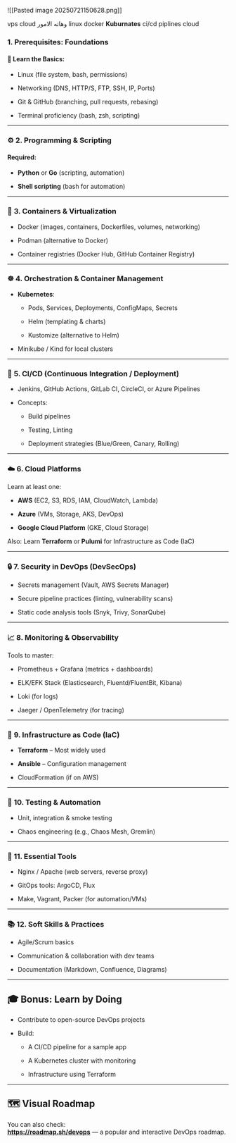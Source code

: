 ![[Pasted image 20250721150628.png]]

vps cloud وهاته الامور
linux
docker 
**Kuburnates**
ci/cd
piplines
cloud



### **1. Prerequisites: Foundations**

#### 🧠 Learn the Basics:

- Linux (file system, bash, permissions)
    
- Networking (DNS, HTTP/S, FTP, SSH, IP, Ports)
    
- Git & GitHub (branching, pull requests, rebasing)
    
- Terminal proficiency (bash, zsh, scripting)
    

---

### ⚙️ **2. Programming & Scripting**

#### Required:

- **Python** or **Go** (scripting, automation)
    
- **Shell scripting** (bash for automation)
    

---

### 🐳 **3. Containers & Virtualization**

- Docker (images, containers, Dockerfiles, volumes, networking)
    
- Podman (alternative to Docker)
    
- Container registries (Docker Hub, GitHub Container Registry)
    

---

### ☸️ **4. Orchestration & Container Management**

- **Kubernetes**:
    
    - Pods, Services, Deployments, ConfigMaps, Secrets
        
    - Helm (templating & charts)
        
    - Kustomize (alternative to Helm)
        
- Minikube / Kind for local clusters
    

---

### 🔄 **5. CI/CD (Continuous Integration / Deployment)**

- Jenkins, GitHub Actions, GitLab CI, CircleCI, or Azure Pipelines
    
- Concepts:
    
    - Build pipelines
        
    - Testing, Linting
        
    - Deployment strategies (Blue/Green, Canary, Rolling)
        

---

### ☁️ **6. Cloud Platforms**

Learn at least one:

- **AWS** (EC2, S3, RDS, IAM, CloudWatch, Lambda)
    
- **Azure** (VMs, Storage, AKS, DevOps)
    
- **Google Cloud Platform** (GKE, Cloud Storage)
    

Also: Learn **Terraform** or **Pulumi** for Infrastructure as Code (IaC)

---

### 🔒 **7. Security in DevOps (DevSecOps)**

- Secrets management (Vault, AWS Secrets Manager)
    
- Secure pipeline practices (linting, vulnerability scans)
    
- Static code analysis tools (Snyk, Trivy, SonarQube)
    

---

### 📈 **8. Monitoring & Observability**

Tools to master:

- Prometheus + Grafana (metrics + dashboards)
    
- ELK/EFK Stack (Elasticsearch, Fluentd/FluentBit, Kibana)
    
- Loki (for logs)
    
- Jaeger / OpenTelemetry (for tracing)
    

---

### 🔁 **9. Infrastructure as Code (IaC)**

- **Terraform** – Most widely used
    
- **Ansible** – Configuration management
    
- CloudFormation (if on AWS)
    

---

### 🧪 **10. Testing & Automation**

- Unit, integration & smoke testing
    
- Chaos engineering (e.g., Chaos Mesh, Gremlin)
    

---

### 🧰 **11. Essential Tools**

- Nginx / Apache (web servers, reverse proxy)
    
- GitOps tools: ArgoCD, Flux
    
- Make, Vagrant, Packer (for automation/VMs)
    

---

### 📚 **12. Soft Skills & Practices**

- Agile/Scrum basics
    
- Communication & collaboration with dev teams
    
- Documentation (Markdown, Confluence, Diagrams)
    

---

## 🎓 Bonus: Learn by Doing

- Contribute to open-source DevOps projects
    
- Build:
    
    - A CI/CD pipeline for a sample app
        
    - A Kubernetes cluster with monitoring
        
    - Infrastructure using Terraform
        

---

## 🗺️ Visual Roadmap

You can also check:  
**https://roadmap.sh/devops** — a popular and interactive DevOps roadmap.
